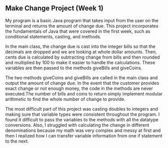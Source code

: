 ## Make Change Project (Week 1)

My program is a basic Java program that takes input from the user on the terminal and returns the amount of change due. This project incorporates the fundamentals of Java that were covered in the first week, such as conditional statements, casting, and methods. 

In the main class, the change due is cast into the integer bills so that the decimals are dropped and we are looking at whole dollar amounts. Then, cents due is calculated by subtracting change from bills and then rounded and multiplied by 100 to make it easier to handle the calculations. These variables are then passed to the methods giveBills and giveCoins.

The two methods giveCoins and giveBills are called in the main class and output the amount of change due. In the event that the customer provides exact change or not enough money, the code in the methods are never executed.The number of bills and coins to return simply implement modular arithmetic to find the whole number of change to provide.

The most difficult part of this project was casting doubles to integers and making sure that variable types were consistent throughout the program. I found it difficult to pass the variables to the methods with all the datatype conversions. Also, I struggled with calculating the change in different denominations because my math was very complex and messy at first and then I realized how I can transfer variable information from one if statement to the next.
